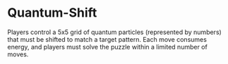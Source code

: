 # Quantum-Shift
Players control a 5x5 grid of quantum particles (represented by numbers) that must be shifted to match a target pattern. Each move consumes energy, and players must solve the puzzle within a limited number of moves.
